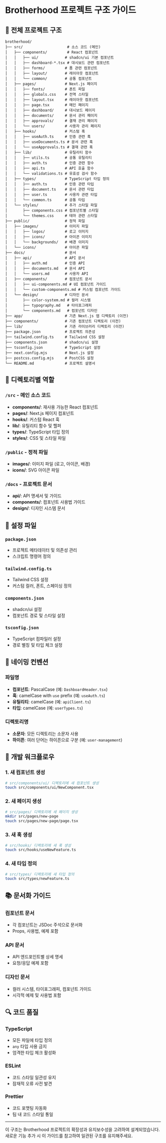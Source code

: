 # Brotherhood 프로젝트 구조 가이드

## 📁 전체 프로젝트 구조

```
brotherhood/
├── src/                    # 소스 코드 (메인)
│   ├── components/         # React 컴포넌트
│   │   ├── ui/            # shadcn/ui 기본 컴포넌트
│   │   ├── dashboard-*.tsx # 대시보드 관련 컴포넌트
│   │   ├── forms/         # 폼 관련 컴포넌트
│   │   ├── layout/        # 레이아웃 컴포넌트
│   │   └── common/        # 공통 컴포넌트
│   ├── pages/             # Next.js 페이지
│   │   ├── fonts/         # 폰트 파일
│   │   ├── globals.css    # 전역 스타일
│   │   ├── layout.tsx     # 레이아웃 컴포넌트
│   │   ├── page.tsx       # 메인 페이지
│   │   ├── dashboard/     # 대시보드 페이지
│   │   ├── documents/     # 문서 관리 페이지
│   │   ├── approvals/     # 결재 관리 페이지
│   │   └── users/         # 사용자 관리 페이지
│   ├── hooks/             # 커스텀 훅
│   │   ├── useAuth.ts     # 인증 관련 훅
│   │   ├── useDocuments.ts # 문서 관련 훅
│   │   └── useApprovals.ts # 결재 관련 훅
│   ├── lib/               # 유틸리티 함수
│   │   ├── utils.ts       # 공통 유틸리티
│   │   ├── auth.ts        # 인증 관련 함수
│   │   ├── api.ts         # API 호출 함수
│   │   └── validations.ts # 유효성 검사 함수
│   ├── types/             # TypeScript 타입 정의
│   │   ├── auth.ts        # 인증 관련 타입
│   │   ├── document.ts    # 문서 관련 타입
│   │   ├── user.ts        # 사용자 관련 타입
│   │   └── common.ts      # 공통 타입
│   └── styles/            # 추가 스타일 파일
│       ├── components.css # 컴포넌트별 스타일
│       └── themes.css     # 테마 관련 스타일
├── public/                # 정적 파일
│   ├── images/            # 이미지 파일
│   │   ├── logos/         # 로고 이미지
│   │   ├── icons/         # 아이콘 이미지
│   │   └── backgrounds/   # 배경 이미지
│   └── icons/             # 아이콘 파일
├── docs/                  # 문서
│   ├── api/               # API 문서
│   │   ├── auth.md        # 인증 API
│   │   ├── documents.md   # 문서 API
│   │   └── users.md       # 사용자 API
│   ├── components/        # 컴포넌트 문서
│   │   ├── ui-components.md # UI 컴포넌트 가이드
│   │   └── custom-components.md # 커스텀 컴포넌트 가이드
│   └── design/            # 디자인 문서
│       ├── color-system.md # 컬러 시스템
│       ├── typography.md   # 타이포그래피
│       └── components.md   # 컴포넌트 디자인
├── app/                   # 기존 Next.js 앱 디렉토리 (이전)
├── components/            # 기존 컴포넌트 디렉토리 (이전)
├── lib/                   # 기존 라이브러리 디렉토리 (이전)
├── package.json           # 프로젝트 의존성
├── tailwind.config.ts     # Tailwind CSS 설정
├── components.json        # shadcn/ui 설정
├── tsconfig.json          # TypeScript 설정
├── next.config.mjs        # Next.js 설정
├── postcss.config.mjs     # PostCSS 설정
└── README.md              # 프로젝트 설명서
```

## 🎯 디렉토리별 역할

### `/src` - 메인 소스 코드
- **components/**: 재사용 가능한 React 컴포넌트
- **pages/**: Next.js 페이지 컴포넌트
- **hooks/**: 커스텀 React 훅
- **lib/**: 유틸리티 함수 및 헬퍼
- **types/**: TypeScript 타입 정의
- **styles/**: CSS 및 스타일 파일

### `/public` - 정적 파일
- **images/**: 이미지 파일 (로고, 아이콘, 배경)
- **icons/**: SVG 아이콘 파일

### `/docs` - 프로젝트 문서
- **api/**: API 명세서 및 가이드
- **components/**: 컴포넌트 사용법 가이드
- **design/**: 디자인 시스템 문서

## 🔧 설정 파일

### `package.json`
- 프로젝트 메타데이터 및 의존성 관리
- 스크립트 명령어 정의

### `tailwind.config.ts`
- Tailwind CSS 설정
- 커스텀 컬러, 폰트, 스페이싱 정의

### `components.json`
- shadcn/ui 설정
- 컴포넌트 경로 및 스타일 설정

### `tsconfig.json`
- TypeScript 컴파일러 설정
- 경로 별칭 및 타입 체크 설정

## 📝 네이밍 컨벤션

### 파일명
- **컴포넌트**: PascalCase (예: `DashboardHeader.tsx`)
- **훅**: camelCase with `use` prefix (예: `useAuth.ts`)
- **유틸리티**: camelCase (예: `apiClient.ts`)
- **타입**: camelCase (예: `userTypes.ts`)

### 디렉토리명
- **소문자**: 모든 디렉토리는 소문자 사용
- **하이픈**: 여러 단어는 하이픈으로 구분 (예: `user-management`)

## 🚀 개발 워크플로우

### 1. 새 컴포넌트 생성
```bash
# src/components/ui/ 디렉토리에 새 컴포넌트 생성
touch src/components/ui/NewComponent.tsx
```

### 2. 새 페이지 생성
```bash
# src/pages/ 디렉토리에 새 페이지 생성
mkdir src/pages/new-page
touch src/pages/new-page/page.tsx
```

### 3. 새 훅 생성
```bash
# src/hooks/ 디렉토리에 새 훅 생성
touch src/hooks/useNewFeature.ts
```

### 4. 새 타입 정의
```bash
# src/types/ 디렉토리에 새 타입 정의
touch src/types/newFeature.ts
```

## 📚 문서화 가이드

### 컴포넌트 문서
- 각 컴포넌트는 JSDoc 주석으로 문서화
- Props, 사용법, 예제 포함

### API 문서
- API 엔드포인트별 상세 명세
- 요청/응답 예제 포함

### 디자인 문서
- 컬러 시스템, 타이포그래피, 컴포넌트 가이드
- 시각적 예제 및 사용법 포함

## 🔍 코드 품질

### TypeScript
- 모든 파일에 타입 정의
- `any` 타입 사용 금지
- 엄격한 타입 체크 활성화

### ESLint
- 코드 스타일 일관성 유지
- 잠재적 오류 사전 발견

### Prettier
- 코드 포맷팅 자동화
- 팀 내 코드 스타일 통일

---

이 구조는 Brotherhood 프로젝트의 확장성과 유지보수성을 고려하여 설계되었습니다. 새로운 기능 추가 시 이 가이드를 참고하여 일관된 구조를 유지해주세요.
